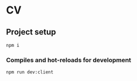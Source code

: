 # CV

## Project setup

```
npm i
```

### Compiles and hot-reloads for development

```
npm run dev:client
```
